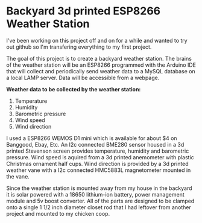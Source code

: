 # Backyard 3d printed ESP8266 Weather Station

I've been working on this project off and on for a while and wanted to try out github so I'm transfering everything to my first project.

The goal of this project is to create a backyard weather station. The brains of the weather station will be an ESP8266 programmed with the Arduino IDE that will collect and periodically send weather data to a MySQL database on a local LAMP server. Data will be accessible from a webpage.

__Weather data to be collected by the weather station:__

  1. Temperature
  2. Humidity
  3. Barometric pressure
  4. Wind speed
  5. Wind direction
  
I used a ESP8266 WEMOS D1 mini which is available for about $4 on Banggood, Ebay, Etc. An I2c connected BME280 sensor housed in a 3d printed Stevenson screen provides temperature, humidity and barometric pressure.  Wind speed is aquired from a 3d printed anemometer with plastic Christmas ornament half cups.  Wind direction is provided by a 3d printed weather vane with a I2c connected HMC5883L magnetometer mounted in the vane. 

Since the weather station is mounted away from my house in the backyard it is solar powered with a 18650 lithium-ion battery, power management module and 5v boost converter. All of the parts are designed to be clamped onto a single 1 1/2 inch diameter closet rod that I had leftover from another project and mounted to my chicken coop.
